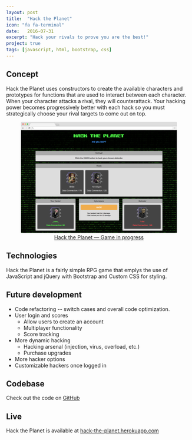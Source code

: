 ```yaml
---
layout: post
title:  "Hack the Planet"
icon: "fa fa-terminal"
date:   2016-07-31
excerpt: "Hack your rivals to prove you are the best!"
project: true
tags: [javascript, html, bootstrap, css]
---
```

## Concept
Hack the Planet uses constructors to create the available characters and prototypes for functions that are used to interact between each character. When your character attacks a rival, they will counterattack. Your hacking power becomes progressively better with each hack so you must strategically choose your rival targets to come out on top.

<center>
<figure>
	<a href="http://travelaegis.com"><img src="../assets/img/projects/htp.png"></a>
	<figcaption><a href="https://hack-the-planet.herokuapp.com/" title="Travel Aegis Dashboard">Hack the Planet — Game in progress</a></figcaption>
</figure>
</center>

## Technologies
Hack the Planet is a fairly simple RPG game that emplys the use of JavaScript and jQuery with Bootstrap and Custom CSS for styling.

## Future development
* Code refactoring -- switch cases and overall code optimization.
* User login and scores
  * Allow users to create an account
  * Multiplayer functionality
  * Score tracking
* More dynamic hacking
  * Hacking arsenal (injection, virus, overload, etc.)
  * Purchase upgrades
* More hacker options
* Customizable hackers once logged in

## Codebase
Check out the code on [GitHub](https://github.com/neurohacked/hack-the-planet)

## Live

Hack the Planet is available at [hack-the-planet.herokuapp.com](https://hack-the-planet.herokuapp.com)
